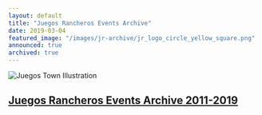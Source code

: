```yaml
---
layout: default
title: "Juegos Rancheros Events Archive"
date: 2019-03-04
featured_image: "/images/jr-archive/jr_logo_circle_yellow_square.png"
announced: true
archived: true
---
```


![Juegos Town Illustration](/images/jr-archive/JR_Illustration_1200_630-1024x538.jpg)

## [Juegos Rancheros Events Archive 2011-2019](/events-archive/)
